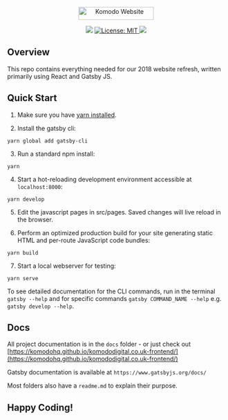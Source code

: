 <p align="center">
<img src="https://www.komododigital.co.uk/static/media/logo.50a4b652.svg" height="30" width="174" alt="Komodo Website">
</p>

<p align="center">
  <img src="https://app.codeship.com/projects/62295840-9fe2-0136-a04e-7a2eabd72af5/status?branch=master">
  <a href="https://opensource.org/licenses/MIT">
    <img src="https://img.shields.io/badge/License-MIT-yellow.svg" alt="License: MIT">
  </a>
  <a href="https://codecov.io/gh/KomodoHQ/komododigital.co.uk-frontend">
    <img src="https://codecov.io/gh/KomodoHQ/komododigital.co.uk-frontend/branch/master/graph/badge.svg" />
  </a>
</p>

## Overview
This repo contains everything needed for our 2018 website refresh, written primarily using React and Gatsby JS.


## Quick Start

1. Make sure you have [yarn installed](https://yarnpkg.com/lang/en/docs/install/).

2. Install the gatsby cli:

  ```
  yarn global add gatsby-cli
  ```

3. Run a standard npm install:

  ```
  yarn
  ```

4. Start a hot-reloading development environment accessible at `localhost:8000`:

  ```
  yarn develop
  ```

5. Edit the javascript pages in src/pages. Saved changes will live reload in the browser.

6. Perform an optimized production build for your site generating static HTML and per-route JavaScript code bundles:

  ```
  yarn build
  ```

7. Start a local webserver for testing:

  ```
  yarn serve
  ```

To see detailed documentation for the CLI commands, run in the terminal `gatsby --help` and for specific commands `gatsby COMMAND_NAME --help` e.g. `gatsby develop --help`.

## Docs

All project documentation is in the `docs` folder - or just check out [https://komodohq.github.io/komododigital.co.uk-frontend/](https://komodohq.github.io/komododigital.co.uk-frontend/)

Gatsby documentation is available at `https://www.gatsbyjs.org/docs/`

Most folders also have a `readme.md` to explain their purpose.

## Happy Coding!

